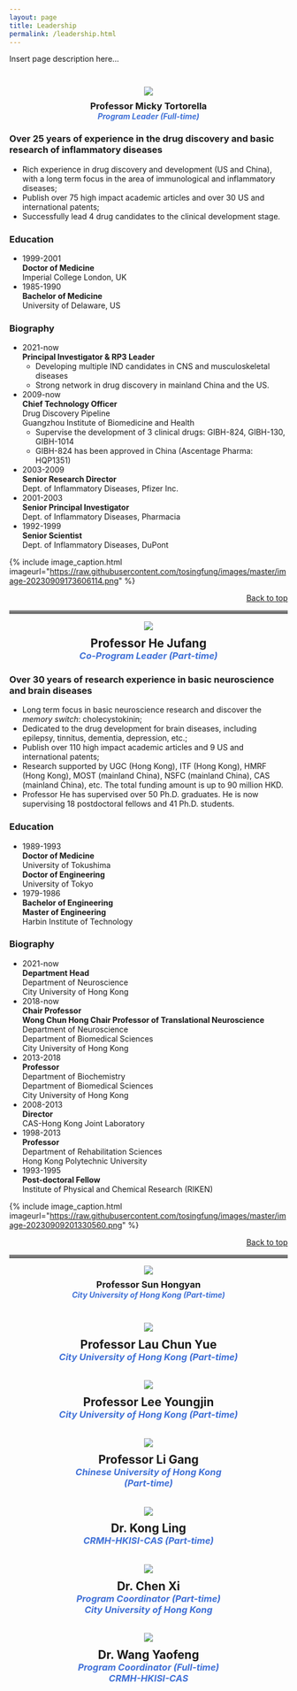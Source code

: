```yaml
---
layout: page
title: Leadership
permalink: /leadership.html
---
```


<div class="site-description fadeInDown delay_05s">
  <p style="padding-bottom: 2em">Insert page description here...</p>
<div style="text-align: center"><img src="https://raw.githubusercontent.com/tosingfung/images/master/image-20230908212336823.png" /></div>
<h3 style="padding-top: 0.5em; padding-bottom: 0; margin: 0; text-align: center">Professor Micky Tortorella</h3>
<h4 style="padding: 0; margin: 0; text-align: center; color: #4071D7; font-style: italic">Program Leader (Full-time)</h4>


### Over 25 years of experience in the drug discovery and basic research of inflammatory diseases

- Rich experience in drug discovery and development (US and China), with a long term focus in the area of immunological and inflammatory diseases;
- Publish over 75 high impact academic articles and over 30 US and international patents;
- Successfully lead 4 drug candidates to the clinical development stage.

### Education

- 1999-2001  
  **Doctor of Medicine**  
  Imperial College London, UK
- 1985-1990  
  **Bachelor of Medicine**  
  University of Delaware, US

### Biography

- 2021-now  
  **Principal Investigator & RP3 Leader**  
  - Developing multiple IND candidates in CNS and musculoskeletal diseases
  - Strong network in drug discovery in mainland China and the US.
- 2009-now  
  **Chief Technology Officer**  
  Drug Discovery Pipeline  
  Guangzhou Institute of Biomedicine and Health
  - Supervise the development of 3 clinical drugs: GIBH-824, GIBH-130, GIBH-1014 
  - GIBH-824 has been approved in China (Ascentage Pharma: HQP1351)
- 2003-2009  
  **Senior Research Director**  
  Dept. of Inflammatory Diseases, Pfizer Inc. 
- 2001-2003  
  **Senior Principal Investigator**  
  Dept. of Inflammatory Diseases, Pharmacia
- 1992-1999  
  **Senior Scientist**  
  Dept. of Inflammatory Diseases, DuPont

{% include image_caption.html imageurl="https://raw.githubusercontent.com/tosingfung/images/master/image-20230909173606114.png" %}

<div style="text-align:right"><a href="#page">Back to top</a></div>
<hr style="border: 0; border-top: 5px solid grey">



<div style="text-align: center"><img src="https://raw.githubusercontent.com/tosingfung/images/master/image-20230908212139265.png" /></div>
<h2 style="padding-top: 0.5em; padding-bottom: 0; margin: 0; text-align: center">Professor He Jufang</h2>
<h3 style="padding: 0; margin: 0; text-align: center; color: #4071D7; font-style: italic">Co-Program Leader (Part-time)</h3>

### Over 30 years of research experience in basic neuroscience and brain diseases

- Long term focus in basic neuroscience research and discover the *memory switch*: cholecystokinin;
- Dedicated to the drug development for brain diseases, including epilepsy, tinnitus, dementia, depression, etc.;
- Publish over 110 high impact academic articles and 9 US and international patents;
- Research supported by UGC (Hong Kong), ITF (Hong Kong), HMRF (Hong Kong), MOST (mainland China), NSFC (mainland China), CAS (mainland China), etc. The total funding amount is up to 90 million HKD. 
- Professor He has supervised over 50 Ph.D. graduates. He is now supervising 18 postdoctoral fellows and 41 Ph.D. students.

### Education

- 1989-1993  
  **Doctor of Medicine**  
  University of Tokushima  
  **Doctor of Engineering**  
  University of Tokyo
- 1979-1986  
  **Bachelor of Engineering**  
  **Master of Engineering**  
  Harbin Institute of Technology 

### Biography

- 2021-now  
  **Department Head**  
  Department of Neuroscience  
  City University of Hong Kong
- 2018-now  
  **Chair Professor**  
  **Wong Chun Hong Chair Professor of Translational Neuroscience**  
  Department of Neuroscience  
  Department of Biomedical Sciences  
  City University of Hong Kong
- 2013-2018  
  **Professor**  
  Department of Biochemistry  
  Department of Biomedical Sciences  
  City University of Hong Kong
- 2008-2013  
  **Director**  
  CAS-Hong Kong Joint Laboratory
- 1998-2013  
  **Professor**  
  Department of Rehabilitation Sciences  
  Hong Kong Polytechnic University
- 1993-1995  
  **Post-doctoral Fellow**  
  Institute of Physical and Chemical Research (RIKEN)



{% include image_caption.html imageurl="https://raw.githubusercontent.com/tosingfung/images/master/image-20230909201330560.png" %}

<div style="text-align:right"><a href="#page">Back to top</a></div>
<hr style="border: 0; border-top: 5px solid grey">





<div style="text-align: center"><img src="https://raw.githubusercontent.com/tosingfung/images/master/image-20230909201700468.png" /></div>
<h3 style="padding-top: 0.5em; padding-bottom: 0; margin: 0; text-align: center">Professor Sun Hongyan</h3>
<h4 style="padding-top: 0; padding-bottom: 3em; margin: 0; text-align: center; color: #4071D7; font-style: italic">City University of Hong Kong (Part-time)</h4>

<div style="text-align: center"><img src="https://raw.githubusercontent.com/tosingfung/images/master/image-20230909202007948.png" /></div>
<h2 style="padding-top: 0.5em; padding-bottom: 0; margin: 0; text-align: center">Professor Lau Chun Yue</h2>
<h3 style="padding-top: 0; padding-bottom: 2em; margin: 0; text-align: center; color: #4071D7; font-style: italic">City University of Hong Kong (Part-time)</h3>

<div style="text-align: center"><img src="https://raw.githubusercontent.com/tosingfung/images/master/image-20230909202643310.png" /></div>
<h2 style="padding-top: 0.5em; padding-bottom: 0; margin: 0; text-align: center">Professor Lee Youngjin</h2>
<h3 style="padding-top: 0; padding-bottom: 2em; margin: 0; text-align: center; color: #4071D7; font-style: italic">City University of Hong Kong (Part-time)</h3>

<div style="text-align: center"><img src="https://raw.githubusercontent.com/tosingfung/images/master/image-20230909202928878.png" /></div>
<h2 style="padding-top: 0.5em; padding-bottom: 0; margin: 0; text-align: center">Professor Li Gang</h2>
<h3 style="padding-top: 0; padding-bottom: 0; margin: 0; text-align: center; color: #4071D7; font-style: italic">Chinese University of Hong Kong</h3>
<h3 style="padding-top: 0; padding-bottom: 2em; margin: 0; text-align: center; color: #4071D7; font-style: italic">(Part-time)</h3>

<div style="text-align: center"><img src="https://raw.githubusercontent.com/tosingfung/images/master/image-20230909204040358.png" /></div>
<h2 style="padding-top: 0.5em; padding-bottom: 0; margin: 0; text-align: center">Dr. Kong Ling</h2>
<h3 style="padding-top: 0; padding-bottom: 2em; margin: 0; text-align: center; color: #4071D7; font-style: italic">CRMH-HKISI-CAS (Part-time)</h3>

<div style="text-align: center"><img src="https://raw.githubusercontent.com/tosingfung/images/master/image-20230909203515029.png" /></div>
<h2 style="padding-top: 0.5em; padding-bottom: 0; margin: 0; text-align: center">Dr. Chen Xi</h2>
<h3 style="padding-top: 0; padding-bottom: 0; margin: 0; text-align: center; color: #4071D7; font-style: italic">Program Coordinator (Part-time)</h3>
<h3 style="padding-top: 0; padding-bottom: 2em; margin: 0; text-align: center; color: #4071D7; font-style: italic">City University of Hong Kong</h3>

<div style="text-align: center"><img src="https://raw.githubusercontent.com/tosingfung/images/master/image-20230909203624437.png" /></div>
<h2 style="padding-top: 0.5em; padding-bottom: 0; margin: 0; text-align: center">Dr. Wang Yaofeng</h2>
<h3 style="padding-top: 0; padding-bottom: 0; margin: 0; text-align: center; color: #4071D7; font-style: italic">Program Coordinator (Full-time)</h3>
<h3 style="padding-top: 0; padding-bottom: 2em; margin: 0; text-align: center; color: #4071D7; font-style: italic">CRMH-HKISI-CAS</h3>

